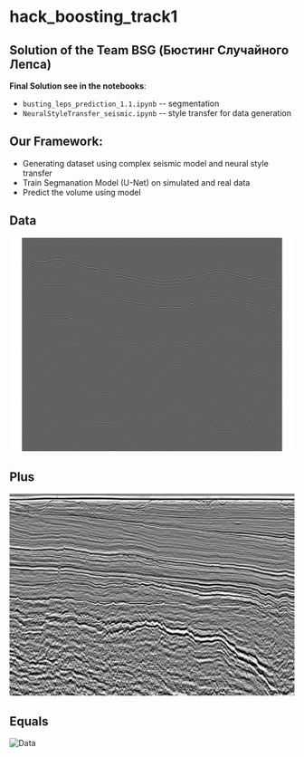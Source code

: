 # hack_boosting_track1
## Solution of the Team BSG (Бюстинг Случайного Лепса)

**Final Solution see in the notebooks**:

- `busting_leps_prediction_1.1.ipynb` -- segmentation
- `NeuralStyleTransfer_seismic.ipynb` -- style transfer for data generation

## Our Framework:

- Generating dataset using complex seismic model and neural style transfer
- Train Segmanation Model (U-Net) on simulated and real data
- Predict the volume using model

## Data

![Data](source.jpeg?raw=true)

## Plus 

![Data](style.png?raw=true)

## Equals

![Data](generated.png?raw=true)

